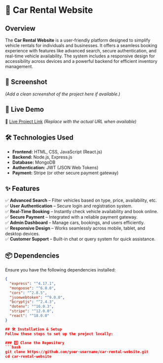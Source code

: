 # 🚗 Car Rental Website  

## Overview  
The **Car Rental Website** is a user-friendly platform designed to simplify vehicle rentals for individuals and businesses. It offers a seamless booking experience with features like advanced search, secure authentication, and real-time vehicle availability. The system includes a responsive design for accessibility across devices and a powerful backend for efficient inventory management.  

## 📸 Screenshot  
*(Add a clean screenshot of the project here if available.)*  

## 🚀 Live Demo  
🔗 [Live Project Link](#) *(Replace with the actual URL when available)*  

## 🛠 Technologies Used  
- **Frontend:** HTML, CSS, JavaScript (React.js)  
- **Backend:** Node.js, Express.js  
- **Database:** MongoDB  
- **Authentication:** JWT (JSON Web Tokens)  
- **Payment:** Stripe (or other secure payment gateway)  

## ✨ Features  
✅ **Advanced Search** – Filter vehicles based on type, price, availability, etc.  
✅ **User Authentication** – Secure login and registration system.  
✅ **Real-Time Booking** – Instantly check vehicle availability and book online.  
✅ **Secure Payment** – Integrated with a reliable payment gateway.  
✅ **Admin Dashboard** – Manage cars, bookings, and users efficiently.  
✅ **Responsive Design** – Works seamlessly across mobile, tablet, and desktop devices.  
✅ **Customer Support** – Built-in chat or query system for quick assistance.  

## 📦 Dependencies  
Ensure you have the following dependencies installed:  

```json
{
  "express": "^4.17.1",
  "mongoose": "^6.0.0",
  "cors": "^2.8.5",
  "jsonwebtoken": "^9.0.0",
  "bcryptjs": "^2.4.3",
  "dotenv": "^16.0.3",
  "stripe": "^12.0.0",
  "react": "^18.0.0"
}

## 🛠 Installation & Setup  
Follow these steps to set up the project locally:  

### 1️⃣ Clone the Repository  
```bash
git clone https://github.com/your-username/car-rental-website.git
cd car-rental-website
